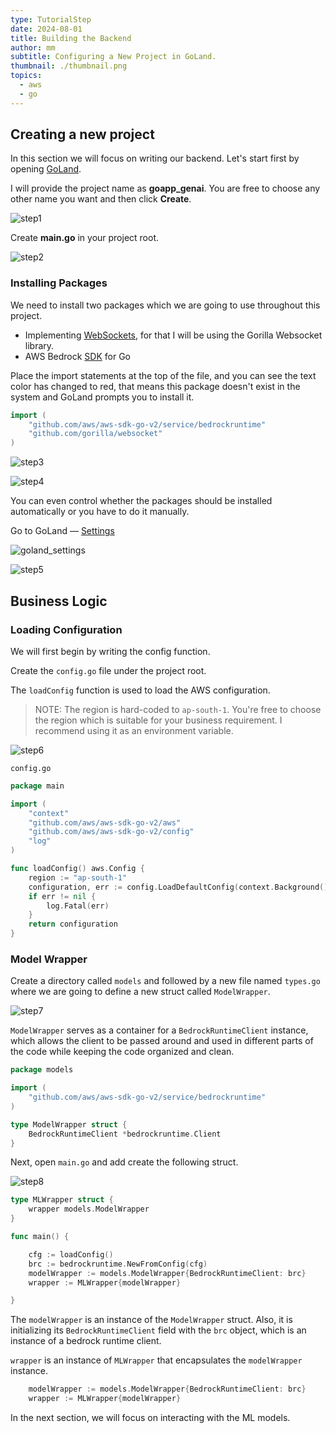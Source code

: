 ```yaml
---
type: TutorialStep
date: 2024-08-01
title: Building the Backend
author: mm
subtitle: Configuring a New Project in GoLand.
thumbnail: ./thumbnail.png
topics:
  - aws
  - go
---
```


## Creating a new project

In this section we will focus on writing our backend. Let's start first by opening [GoLand](https://www.jetbrains.com/go/).

I will provide the project name as **goapp_genai**. You are free to choose any other name you want and then click **Create**.

![step1](./images/step1.png)

Create **main.go** in your project root.

![step2](./images/step2.png)

### Installing Packages

We need to install two packages which we are going to use throughout this project.

- Implementing [WebSockets](https://en.wikipedia.org/wiki/WebSocket), for that I will be using the Gorilla Websocket library.
- AWS Bedrock [SDK](https://docs.aws.amazon.com/bedrock/latest/APIReference/welcome.html) for Go

Place the import statements at the top of the file, and you can see the text color has changed to red, that means this package doesn't exist in the system and GoLand prompts you to install it.

```go
import (
	"github.com/aws/aws-sdk-go-v2/service/bedrockruntime"
	"github.com/gorilla/websocket"
)
```

![step3](./images/step3.png)

![step4](./images/step4.png)

You can even control whether the packages should be installed automatically or you have to do it manually.

Go to GoLand — [Settings](https://www.jetbrains.com/help/go/system-settings.html)

![goland_settings](./images/goland_settings.png)

![step5](./images/step5.png)

## Business Logic

### Loading Configuration

We will first begin by writing the config function.

Create the `config.go` file under the project root.

The `loadConfig` function is used to load the AWS configuration.

> NOTE: The region is hard-coded to `ap-south-1`. You're free to choose the region which is suitable for your business requirement. I recommend using it as an environment variable.

![step6](./images/step6.png)

`config.go`

```go
package main

import (
	"context"
	"github.com/aws/aws-sdk-go-v2/aws"
	"github.com/aws/aws-sdk-go-v2/config"
	"log"
)

func loadConfig() aws.Config {
	region := "ap-south-1"
	configuration, err := config.LoadDefaultConfig(context.Background(), config.WithRegion(region))
	if err != nil {
		log.Fatal(err)
	}
	return configuration
}
```

### Model Wrapper

Create a directory called `models` and followed by a new file named `types.go` where we are going to define a new struct called `ModelWrapper`.

![step7](./images/step7.png)

`ModelWrapper` serves as a container for a `BedrockRuntimeClient` instance, which allows the client to be passed around and used in different parts of the code while keeping the code organized and clean.

```go
package models

import (
	"github.com/aws/aws-sdk-go-v2/service/bedrockruntime"
)

type ModelWrapper struct {
	BedrockRuntimeClient *bedrockruntime.Client
}
```

Next, open `main.go` and add create the following struct.

![step8](./images/step8.png)

```go
type MLWrapper struct {
	wrapper models.ModelWrapper
}

func main() {

	cfg := loadConfig()
	brc := bedrockruntime.NewFromConfig(cfg)
	modelWrapper := models.ModelWrapper{BedrockRuntimeClient: brc}
	wrapper := MLWrapper{modelWrapper}

}
```

The `modelWrapper` is an instance of the `ModelWrapper` struct. Also, it is initializing its `BedrockRuntimeClient` field with the `brc` object, which is an instance of a bedrock runtime client.

`wrapper` is an instance of `MLWrapper` that encapsulates the `modelWrapper` instance.

```go
	modelWrapper := models.ModelWrapper{BedrockRuntimeClient: brc}
	wrapper := MLWrapper{modelWrapper}
```

In the next section, we will focus on interacting with the ML models.

